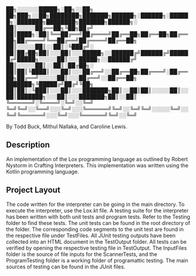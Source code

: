 
██╗░░░░░░█████╗░██╗░░██╗  ██╗███╗░░██╗████████╗███████╗██████╗░██████╗░██████╗░███████╗████████╗███████╗██████╗░
██║░░░░░██╔══██╗╚██╗██╔╝  ██║████╗░██║╚══██╔══╝██╔════╝██╔══██╗██╔══██╗██╔══██╗██╔════╝╚══██╔══╝██╔════╝██╔══██╗
██║░░░░░██║░░██║░╚███╔╝░  ██║██╔██╗██║░░░██║░░░█████╗░░██████╔╝██████╔╝██████╔╝█████╗░░░░░██║░░░█████╗░░██████╔╝
██║░░░░░██║░░██║░██╔██╗░  ██║██║╚████║░░░██║░░░██╔══╝░░██╔══██╗██╔═══╝░██╔══██╗██╔══╝░░░░░██║░░░██╔══╝░░██╔══██╗
███████╗╚█████╔╝██╔╝╚██╗  ██║██║░╚███║░░░██║░░░███████╗██║░░██║██║░░░░░██║░░██║███████╗░░░██║░░░███████╗██║░░██║
╚══════╝░╚════╝░╚═╝░░╚═╝  ╚═╝╚═╝░░╚══╝░░░╚═╝░░░╚══════╝╚═╝░░╚═╝╚═╝░░░░░╚═╝░░╚═╝╚══════╝░░░╚═╝░░░╚══════╝╚═╝░░╚═╝

By Todd Buck, Mithul Nallaka, and Caroline Lewis.

## Description

An implementation of the Lox programming language as outlined by Robert Nystorm in Crafting Interpreters. This implementation was written using the Kotlin programming language.

## Project Layout

The code written for the interpreter can be going in the main directory. To execute the interpreter, use the Lox.kt file.
A testing suite for the interpreter has been written with both unit tests and program tests. Refer to the Testing folder to find these tests.
The unit tests can be found in the root directory of the folder. The corresponding code segments to the unit test are found in the respective file under TestFiles.
All JUnit testing outputs have been collected into an HTML document in the TestOutput folder. All tests can be verified by opening the respective testing file in TestOutput.
The InputFiles folder is the source of file inputs for the ScannerTests, and the ProgramTesting folder is a working folder of programattic testing. 
The main sources of testing can be found in the JUnit files.
